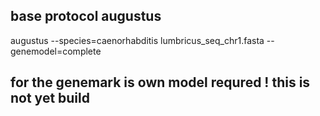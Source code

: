 ## base protocol augustus

augustus --species=caenorhabditis lumbricus_seq_chr1.fasta --genemodel=complete

## for the genemark is own model requred ! this is not  yet build